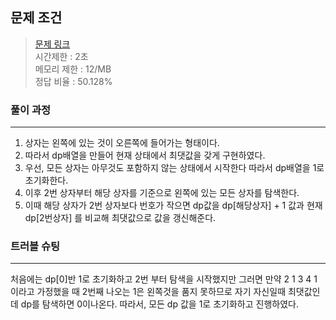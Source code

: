 ## 문제 조건
> <a href = "https://www.acmicpc.net/problem/1965"> 문제 링크 </a>  
> 시간제한 : 2초  
> 메모리 제한 : 12/MB  
> 정답 비율 : 50.128%


### 풀이 과정
---
1. 상자는 왼쪽에 있는 것이 오른쪽에 들어가는 형태이다.
2. 따라서 dp배열을 만들어 현재 상태에서 최댓값을 갖게 구현하였다.
3. 우선, 모든 상자는 아무것도 포함하지 않는 상태에서 시작한다 따라서 dp배열을 1로 초기화한다.
4. 이후 2번 상자부터 해당 상자를 기준으로 왼쪽에 있는 모든 상자를 탐색한다.
5. 이때 해당 상자가 2번 상자보다 번호가 작으면 dp값을 dp[해당상자] + 1 값과 현재 dp[2번상자] 를 비교해 최댓값으로 값을 갱신해준다.

### 트러블 슈팅
--- 
처음에는 dp[0]반 1로 초기화하고 2번 부터 탐색을 시작했지만
그러면 만약 2 1 3 4 1 이라고 가정했을 때 2번째 나오는 1은 왼쪽것을 품지 못하므로 자기 자신일때 최댓값인데 dp를 탐색하면 0이나온다.
따라서, 모든 dp 값을 1로 초기화하고 진행하였다.
   
